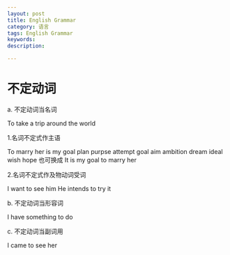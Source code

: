 ```yaml
---
layout: post
title: English Grammar
category: 语言
tags: English Grammar
keywords: 
description: 

---
```


# 不定动词

a. 不定动词当名词


To take a trip around the world

  1.名词不定式作主语

To marry her is my goal
plan purpse attempt goal aim ambition dream ideal wish hope
也可换成  It is my goal to marry her

  
2.名词不定式作及物动词受词

I want to see him
He intends to try it

    
b. 不定动词当形容词

I have something to do

c. 不定动词当副词用

I came to see her



